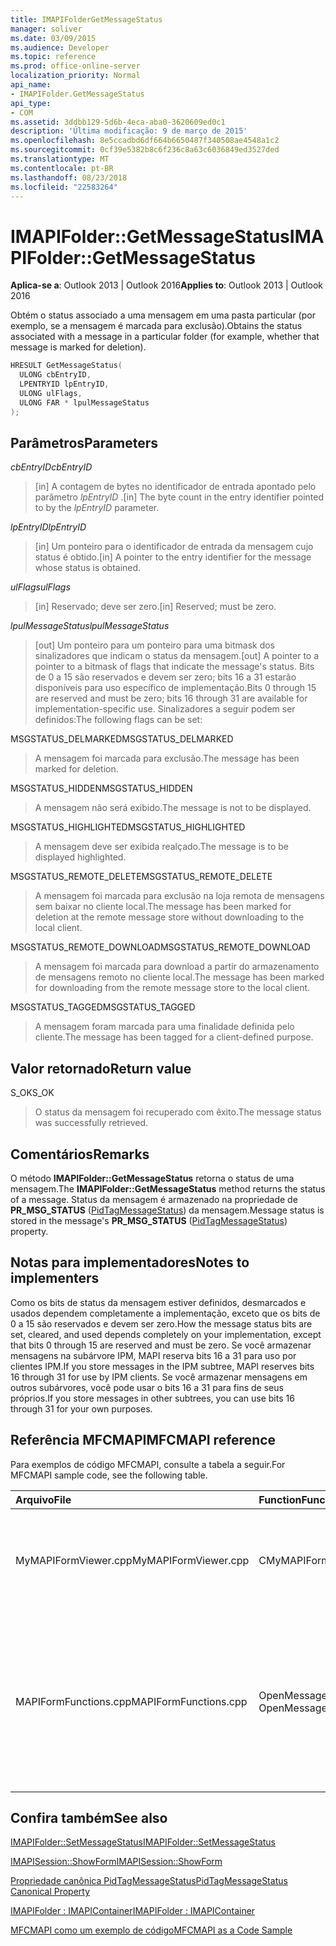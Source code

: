 ```yaml
---
title: IMAPIFolderGetMessageStatus
manager: soliver
ms.date: 03/09/2015
ms.audience: Developer
ms.topic: reference
ms.prod: office-online-server
localization_priority: Normal
api_name:
- IMAPIFolder.GetMessageStatus
api_type:
- COM
ms.assetid: 3ddbb129-5d6b-4eca-aba0-3620609ed0c1
description: 'Última modificação: 9 de março de 2015'
ms.openlocfilehash: 8e5ccadbd6df664b6650487f340508ae4548a1c2
ms.sourcegitcommit: 0cf39e5382b8c6f236c8a63c6036849ed3527ded
ms.translationtype: MT
ms.contentlocale: pt-BR
ms.lasthandoff: 08/23/2018
ms.locfileid: "22583264"
---
```

# <a name="imapifoldergetmessagestatus"></a><span data-ttu-id="78896-103">IMAPIFolder::GetMessageStatus</span><span class="sxs-lookup"><span data-stu-id="78896-103">IMAPIFolder::GetMessageStatus</span></span>

  
  
<span data-ttu-id="78896-104">**Aplica-se a**: Outlook 2013 | Outlook 2016</span><span class="sxs-lookup"><span data-stu-id="78896-104">**Applies to**: Outlook 2013 | Outlook 2016</span></span> 
  
<span data-ttu-id="78896-105">Obtém o status associado a uma mensagem em uma pasta particular (por exemplo, se a mensagem é marcada para exclusão).</span><span class="sxs-lookup"><span data-stu-id="78896-105">Obtains the status associated with a message in a particular folder (for example, whether that message is marked for deletion).</span></span>
  
```cpp
HRESULT GetMessageStatus(
  ULONG cbEntryID,
  LPENTRYID lpEntryID,
  ULONG ulFlags,
  ULONG FAR * lpulMessageStatus
);
```

## <a name="parameters"></a><span data-ttu-id="78896-106">Parâmetros</span><span class="sxs-lookup"><span data-stu-id="78896-106">Parameters</span></span>

 <span data-ttu-id="78896-107">_cbEntryID_</span><span class="sxs-lookup"><span data-stu-id="78896-107">_cbEntryID_</span></span>
  
> <span data-ttu-id="78896-108">[in] A contagem de bytes no identificador de entrada apontado pelo parâmetro _lpEntryID_ .</span><span class="sxs-lookup"><span data-stu-id="78896-108">[in] The byte count in the entry identifier pointed to by the  _lpEntryID_ parameter.</span></span> 
    
 <span data-ttu-id="78896-109">_lpEntryID_</span><span class="sxs-lookup"><span data-stu-id="78896-109">_lpEntryID_</span></span>
  
> <span data-ttu-id="78896-110">[in] Um ponteiro para o identificador de entrada da mensagem cujo status é obtido.</span><span class="sxs-lookup"><span data-stu-id="78896-110">[in] A pointer to the entry identifier for the message whose status is obtained.</span></span>
    
 <span data-ttu-id="78896-111">_ulFlags_</span><span class="sxs-lookup"><span data-stu-id="78896-111">_ulFlags_</span></span>
  
> <span data-ttu-id="78896-112">[in] Reservado; deve ser zero.</span><span class="sxs-lookup"><span data-stu-id="78896-112">[in] Reserved; must be zero.</span></span>
    
 <span data-ttu-id="78896-113">_lpulMessageStatus_</span><span class="sxs-lookup"><span data-stu-id="78896-113">_lpulMessageStatus_</span></span>
  
> <span data-ttu-id="78896-114">[out] Um ponteiro para um ponteiro para uma bitmask dos sinalizadores que indicam o status da mensagem.</span><span class="sxs-lookup"><span data-stu-id="78896-114">[out] A pointer to a pointer to a bitmask of flags that indicate the message's status.</span></span> <span data-ttu-id="78896-115">Bits de 0 a 15 são reservados e devem ser zero; bits 16 a 31 estarão disponíveis para uso específico de implementação.</span><span class="sxs-lookup"><span data-stu-id="78896-115">Bits 0 through 15 are reserved and must be zero; bits 16 through 31 are available for implementation-specific use.</span></span> <span data-ttu-id="78896-116">Sinalizadores a seguir podem ser definidos:</span><span class="sxs-lookup"><span data-stu-id="78896-116">The following flags can be set:</span></span>
    
<span data-ttu-id="78896-117">MSGSTATUS_DELMARKED</span><span class="sxs-lookup"><span data-stu-id="78896-117">MSGSTATUS_DELMARKED</span></span> 
  
> <span data-ttu-id="78896-118">A mensagem foi marcada para exclusão.</span><span class="sxs-lookup"><span data-stu-id="78896-118">The message has been marked for deletion.</span></span>
    
<span data-ttu-id="78896-119">MSGSTATUS_HIDDEN</span><span class="sxs-lookup"><span data-stu-id="78896-119">MSGSTATUS_HIDDEN</span></span> 
  
> <span data-ttu-id="78896-120">A mensagem não será exibido.</span><span class="sxs-lookup"><span data-stu-id="78896-120">The message is not to be displayed.</span></span> 
    
<span data-ttu-id="78896-121">MSGSTATUS_HIGHLIGHTED</span><span class="sxs-lookup"><span data-stu-id="78896-121">MSGSTATUS_HIGHLIGHTED</span></span> 
  
> <span data-ttu-id="78896-122">A mensagem deve ser exibida realçado.</span><span class="sxs-lookup"><span data-stu-id="78896-122">The message is to be displayed highlighted.</span></span>
    
<span data-ttu-id="78896-123">MSGSTATUS_REMOTE_DELETE</span><span class="sxs-lookup"><span data-stu-id="78896-123">MSGSTATUS_REMOTE_DELETE</span></span> 
  
> <span data-ttu-id="78896-124">A mensagem foi marcada para exclusão na loja remota de mensagens sem baixar no cliente local.</span><span class="sxs-lookup"><span data-stu-id="78896-124">The message has been marked for deletion at the remote message store without downloading to the local client.</span></span>
    
<span data-ttu-id="78896-125">MSGSTATUS_REMOTE_DOWNLOAD</span><span class="sxs-lookup"><span data-stu-id="78896-125">MSGSTATUS_REMOTE_DOWNLOAD</span></span> 
  
> <span data-ttu-id="78896-126">A mensagem foi marcada para download a partir do armazenamento de mensagens remoto no cliente local.</span><span class="sxs-lookup"><span data-stu-id="78896-126">The message has been marked for downloading from the remote message store to the local client.</span></span>
    
<span data-ttu-id="78896-127">MSGSTATUS_TAGGED</span><span class="sxs-lookup"><span data-stu-id="78896-127">MSGSTATUS_TAGGED</span></span> 
  
> <span data-ttu-id="78896-128">A mensagem foram marcada para uma finalidade definida pelo cliente.</span><span class="sxs-lookup"><span data-stu-id="78896-128">The message has been tagged for a client-defined purpose.</span></span>
    
## <a name="return-value"></a><span data-ttu-id="78896-129">Valor retornado</span><span class="sxs-lookup"><span data-stu-id="78896-129">Return value</span></span>

<span data-ttu-id="78896-130">S_OK</span><span class="sxs-lookup"><span data-stu-id="78896-130">S_OK</span></span> 
  
> <span data-ttu-id="78896-131">O status da mensagem foi recuperado com êxito.</span><span class="sxs-lookup"><span data-stu-id="78896-131">The message status was successfully retrieved.</span></span>
    
## <a name="remarks"></a><span data-ttu-id="78896-132">Comentários</span><span class="sxs-lookup"><span data-stu-id="78896-132">Remarks</span></span>

<span data-ttu-id="78896-133">O método **IMAPIFolder::GetMessageStatus** retorna o status de uma mensagem.</span><span class="sxs-lookup"><span data-stu-id="78896-133">The **IMAPIFolder::GetMessageStatus** method returns the status of a message.</span></span> <span data-ttu-id="78896-134">Status da mensagem é armazenado na propriedade de **PR_MSG_STATUS** ([PidTagMessageStatus](pidtagmessagestatus-canonical-property.md)) da mensagem.</span><span class="sxs-lookup"><span data-stu-id="78896-134">Message status is stored in the message's **PR_MSG_STATUS** ([PidTagMessageStatus](pidtagmessagestatus-canonical-property.md)) property.</span></span> 
  
## <a name="notes-to-implementers"></a><span data-ttu-id="78896-135">Notas para implementadores</span><span class="sxs-lookup"><span data-stu-id="78896-135">Notes to implementers</span></span>

<span data-ttu-id="78896-136">Como os bits de status da mensagem estiver definidos, desmarcados e usados dependem completamente a implementação, exceto que os bits de 0 a 15 são reservados e devem ser zero.</span><span class="sxs-lookup"><span data-stu-id="78896-136">How the message status bits are set, cleared, and used depends completely on your implementation, except that bits 0 through 15 are reserved and must be zero.</span></span> <span data-ttu-id="78896-137">Se você armazenar mensagens na subárvore IPM, MAPI reserva bits 16 a 31 para uso por clientes IPM.</span><span class="sxs-lookup"><span data-stu-id="78896-137">If you store messages in the IPM subtree, MAPI reserves bits 16 through 31 for use by IPM clients.</span></span> <span data-ttu-id="78896-138">Se você armazenar mensagens em outros subárvores, você pode usar o bits 16 a 31 para fins de seus próprios.</span><span class="sxs-lookup"><span data-stu-id="78896-138">If you store messages in other subtrees, you can use bits 16 through 31 for your own purposes.</span></span>
  
## <a name="mfcmapi-reference"></a><span data-ttu-id="78896-139">Referência MFCMAPI</span><span class="sxs-lookup"><span data-stu-id="78896-139">MFCMAPI reference</span></span>

<span data-ttu-id="78896-140">Para exemplos de código MFCMAPI, consulte a tabela a seguir.</span><span class="sxs-lookup"><span data-stu-id="78896-140">For MFCMAPI sample code, see the following table.</span></span>
  
|<span data-ttu-id="78896-141">**Arquivo**</span><span class="sxs-lookup"><span data-stu-id="78896-141">**File**</span></span>|<span data-ttu-id="78896-142">**Function**</span><span class="sxs-lookup"><span data-stu-id="78896-142">**Function**</span></span>|<span data-ttu-id="78896-143">**Comment**</span><span class="sxs-lookup"><span data-stu-id="78896-143">**Comment**</span></span>|
|:-----|:-----|:-----|
|<span data-ttu-id="78896-144">MyMAPIFormViewer.cpp</span><span class="sxs-lookup"><span data-stu-id="78896-144">MyMAPIFormViewer.cpp</span></span>  <br/> |<span data-ttu-id="78896-145">CMyMAPIFormViewer::GetNextMessage</span><span class="sxs-lookup"><span data-stu-id="78896-145">CMyMAPIFormViewer::GetNextMessage</span></span>  <br/> |<span data-ttu-id="78896-146">MFCMAPI usa o método **IMAPIFolder::GetMessageStatus** para obter o status da mensagem próximo a ser exibido.</span><span class="sxs-lookup"><span data-stu-id="78896-146">MFCMAPI uses the **IMAPIFolder::GetMessageStatus** method to get the status of the next message to be displayed.</span></span>  <br/> |
|<span data-ttu-id="78896-147">MAPIFormFunctions.cpp</span><span class="sxs-lookup"><span data-stu-id="78896-147">MAPIFormFunctions.cpp</span></span>  <br/> |<span data-ttu-id="78896-148">OpenMessageNonModal e OpenMessageModal</span><span class="sxs-lookup"><span data-stu-id="78896-148">OpenMessageNonModal and OpenMessageModal</span></span>  <br/> |<span data-ttu-id="78896-149">MFCMAPI usa o método **IMAPIFolder::GetMessageStatus** para obter o status da mensagem a ser exibido para passar para a tela de formulário, que é CMyMAPIFormViewer ou [IMAPISession:: ShowForm](imapisession-showform.md).</span><span class="sxs-lookup"><span data-stu-id="78896-149">MFCMAPI uses the **IMAPIFolder::GetMessageStatus** method to get the status of the message to be displayed to pass to the form viewer, which is either CMyMAPIFormViewer or [IMAPISession::ShowForm](imapisession-showform.md).</span></span>  <br/> |
   
## <a name="see-also"></a><span data-ttu-id="78896-150">Confira também</span><span class="sxs-lookup"><span data-stu-id="78896-150">See also</span></span>



[<span data-ttu-id="78896-151">IMAPIFolder::SetMessageStatus</span><span class="sxs-lookup"><span data-stu-id="78896-151">IMAPIFolder::SetMessageStatus</span></span>](imapifolder-setmessagestatus.md)
  
[<span data-ttu-id="78896-152">IMAPISession::ShowForm</span><span class="sxs-lookup"><span data-stu-id="78896-152">IMAPISession::ShowForm</span></span>](imapisession-showform.md)
  
[<span data-ttu-id="78896-153">Propriedade canônica PidTagMessageStatus</span><span class="sxs-lookup"><span data-stu-id="78896-153">PidTagMessageStatus Canonical Property</span></span>](pidtagmessagestatus-canonical-property.md)
  
[<span data-ttu-id="78896-154">IMAPIFolder : IMAPIContainer</span><span class="sxs-lookup"><span data-stu-id="78896-154">IMAPIFolder : IMAPIContainer</span></span>](imapifolderimapicontainer.md)


[<span data-ttu-id="78896-155">MFCMAPI como um exemplo de código</span><span class="sxs-lookup"><span data-stu-id="78896-155">MFCMAPI as a Code Sample</span></span>](mfcmapi-as-a-code-sample.md)

